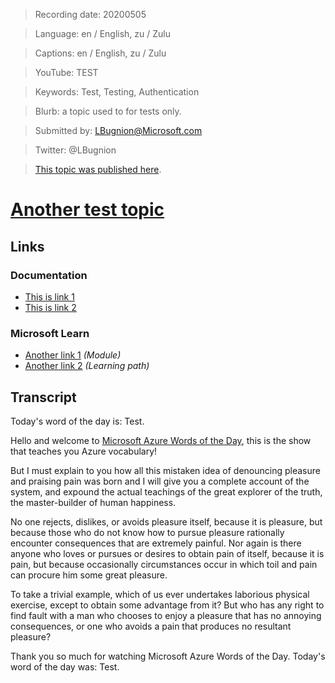 > Recording date: 20200505

> Language: en / English, zu / Zulu

> Captions: en / English, zu / Zulu

> YouTube: TEST

> Keywords: Test, Testing, Authentication

> Blurb: a topic used to for tests only.

> Submitted by: LBugnion@Microsoft.com

> Twitter: @LBugnion

> [This topic was published here](http://gslb.ch/wod-test).

# [Another test topic](/topic/en/test)

<!-- YOUTUBEEMBED -->

<!-- LANGUAGESTITLE -->

<!-- OTHERLANGUAGES -->

<!-- DOWNLOAD-CAPTIONS -->

## Links

### Documentation

- [This is link 1](http://gslb.ch)
- [This is link 2](http://gslb.ch)

### Microsoft Learn

- [Another link 1](http://gslb.ch) *(Module)*
- [Another link 2](http://gslb.ch) *(Learning path)*

<!-- DOWNLOAD -->

<a id="transcript"></a>

## Transcript

Today's word of the day is: Test. 

Hello and welcome to [Microsoft Azure Words of the Day](/en), this is the show that teaches you Azure vocabulary!

But I must explain to you how all this mistaken idea of denouncing pleasure and praising pain was born and I will give you a complete account of the system, and expound the actual teachings of the great explorer of the truth, the master-builder of human happiness.

No one rejects, dislikes, or avoids pleasure itself, because it is pleasure, but because those who do not know how to pursue pleasure rationally encounter consequences that are extremely painful. Nor again is there anyone who loves or pursues or desires to obtain pain of itself, because it is pain, but because occasionally circumstances occur in which toil and pain can procure him some great pleasure.

To take a trivial example, which of us ever undertakes laborious physical exercise, except to obtain some advantage from it? But who has any right to find fault with a man who chooses to enjoy a pleasure that has no annoying consequences, or one who avoids a pain that produces no resultant pleasure?

Thank you so much for watching Microsoft Azure Words of the Day. Today's word of the day was: Test.
